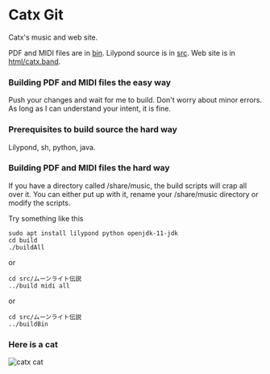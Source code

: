 # Catx Git
Catx's music and web site.

PDF and MIDI files are in [bin](bin).
Lilypond source is in [src](src).
Web site is in [html/catx.band](html/catx.band).

### Building PDF and MIDI files the easy way

Push your changes and wait for me to build.  Don't worry about minor errors.  As long as I can understand your intent, it is fine.

### Prerequisites to build source the hard way

Lilypond, sh, python, java.

### Building PDF and MIDI files the hard way

If you have a directory called /share/music, the build scripts will crap all over it.  You can either put up with it, rename your /share/music directory or modify the scripts.

Try something like this

```
sudo apt install lilypond python openjdk-11-jdk
cd build
./buildAll
```

or

```
cd src/ムーンライト伝説
../build midi all
```

or

```
cd src/ムーンライト伝説
../buildBin
```

### Here is a cat

![catx cat](http://catx.band/catx.jpg)
